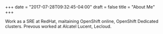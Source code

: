 +++
date = "2017-07-28T09:32:45-04:00"
draft = false
title = "About Me"
+++

  Work as a SRE at RedHat, maitaining OpenShift online, OpenShift Dedicated clusters. Prevous worked at Alcatel Lucent, Lecloud.
